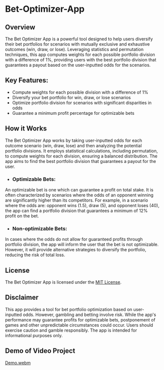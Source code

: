 # Bet-Optimizer-App

## Overview

The Bet Optimizer App is a powerful tool designed to help users diversify their bet portfolios for scenarios with mutually exclusive and exhaustive outcomes (win, draw, or lose). Leveraging statistics and permutation techniques, this app computes weights for each possible portfolio division with a difference of 1%, providing users with the best portfolio division that guarantees a payout based on the user-inputted odds for the scenarios.

## Key Features:
- Compute weights for each possible division with a difference of 1%
- Diversify your bet portfolio for win, draw, or lose scenarios
- Optimize portfolio division for scenarios with significant disparities in odds
- Guarantee a minimum profit percentage for optimizable bets

## How it Works
The Bet Optimizer App works by taking user-inputted odds for each outcome scenario (win, draw, lose) and then analyzing the potential portfolio divisions. It employs statistical calculations, including permutation, to compute weights for each division, ensuring a balanced distribution. The app aims to find the best portfolio division that guarantees a payout for the user.

- ### Optimizable Bets:
An optimizable bet is one which can guarantee a profit on total stake. It is often characterized by scenarios where the odds of an opponent winning are significantly higher than its competitors. For example, in a scenario where the odds are: opponent wins (1.5), draw (5), and opponent loses (40), the app can find a portfolio division that guarantees a minimum of 12% profit on the bet.


- ### Non-optimizable Bets:
In cases where the odds do not allow for guaranteed profits through portfolio division, the app will inform the user that the bet is not optimizable. However, it will provide alternative strategies to diversify the portfolio, reducing the risk of total loss.

## License
The Bet Optimizer App is licensed under the [MIT License](/LICENSE).

## Disclaimer
This app provides a tool for bet portfolio optimization based on user-inputted odds. However, gambling and betting involve risk. While the app's performance may guarantee profits for optimizable bets, postponement of games and other unpredictable circumstances could occur. Users should exercise caution and gamble responsibly. The app is intended for informational purposes only.

## Demo of Video Project
[Demo.webm](https://github.com/Sammybams/Bet-Optimizer/assets/64220829/58bedb2a-d007-4676-a189-2d22b86fe036)